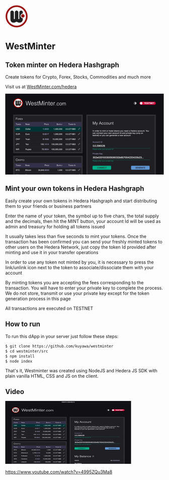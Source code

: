 ![Logo](media/icon.png)

# WestMinter

## Token minter on Hedera Hashgraph

Create tokens for Crypto, Forex, Stocks, Commodities and much more

Visit us at [WestMinter.com/hedera](https://westminter.com/hedera)

![Screenshot](media/screenshot.jpg)

## Mint your own tokens in Hedera Hashgraph

Easily create your own tokens in Hedera Hashgraph and start distributing them to your friends or business partners

Enter the name of your token, the symbol up to five chars, the total supply and the decimals, then hit the MINT button, your account Id will be used as admin and treasury for holding all tokens issued

It usually takes less than five seconds to mint your tokens. Once the transaction has been confirmed you can send your freshly minted tokens to other users on the Hedera Network, just copy the token Id provided after minting and use it in your transfer operations

In order to use any token not minted by you, it is necessary to press the link/unlink icon next to the token to associate/dissociate them with your account

By minting tokens you are accepting the fees corresponding to the transaction. You will have to enter your private key to complete the process. We do not store, transmit or use your private key except for the token generation process in this page

All transactions are executed on TESTNET

## How to run

To run this dApp in your server just follow these steps:

```
$ git clone https://github.com/kuyawa/westminter
$ cd westminter/src
$ npm install
$ node index
```

That's it, Westminter was created using NodeJS and Hedera JS SDK with plain vanilla HTML, CSS and JS on the client.

## Video

[![Video](media/webshotx.jpg)](https://www.youtube.com/watch?v=4995ZQu3Ma8)

https://www.youtube.com/watch?v=4995ZQu3Ma8